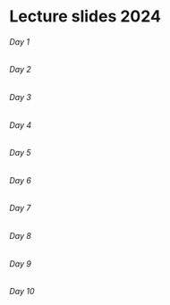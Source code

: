 # Lecture slides 2024

###### Day 1

###### Day 2

###### Day 3

###### Day 4

###### Day 5

###### Day 6

###### Day 7

###### Day 8

###### Day 9

###### Day 10
